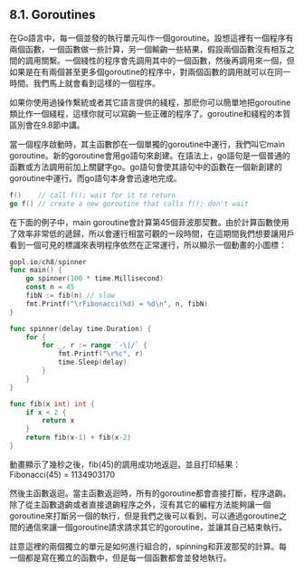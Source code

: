 ## 8.1. Goroutines

在Go語言中，每一個並發的執行單元叫作一個goroutine。設想這裡有一個程序有兩個函數，一個函數做一些計算，另一個輸齣一些結果，假設兩個函數沒有相互之間的調用關繫。一個綫性的程序會先調用其中的一個函數，然後再調用來一個，但如果是在有兩個甚至更多個goroutine的程序中，對兩個函數的調用就可以在同一時間。我們馬上就會看到這樣的一個程序。

如果你使用過操作繫統或者其它語言提供的綫程，那麽你可以簡單地把goroutine類比作一個綫程，這樣你就可以寫齣一些正確的程序了。goroutine和綫程的本質區別會在9.8節中講。

當一個程序啟動時，其主函數卽在一個單獨的goroutine中運行，我們叫它main goroutine。新的goroutine會用go語句來創建。在語法上，go語句是一個普通的函數或方法調用前加上關鍵字go。go語句會使其語句中的函數在一個新創建的goroutine中運行。而go語句本身會迅速地完成。

```go
f()    // call f(); wait for it to return
go f() // create a new goroutine that calls f(); don't wait
```

在下面的例子中，main goroutine會計算第45個菲波那契數。由於計算函數使用了效率非常低的遞歸，所以會運行相當可觀的一段時間，在這期間我們想要讓用戶看到一個可見的標識來表明程序依然在正常運行，所以顯示一個動畫的小圖標：

```go
gopl.io/ch8/spinner
func main() {
    go spinner(100 * time.Millisecond)
    const n = 45
    fibN := fib(n) // slow
    fmt.Printf("\rFibonacci(%d) = %d\n", n, fibN)
}

func spinner(delay time.Duration) {
    for {
        for _, r := range `-\|/` {
            fmt.Printf("\r%c", r)
            time.Sleep(delay)
        }
    }
}

func fib(x int) int {
    if x < 2 {
        return x
    }
    return fib(x-1) + fib(x-2)
}

```

動畫顯示了幾秒之後，fib(45)的調用成功地返迴，並且打印結果：
Fibonacci(45) = 1134903170

然後主函數返迴。當主函數返迴時，所有的goroutine都會直接打斷，程序退齣。除了從主函數退齣或者直接退齣程序之外，沒有其它的編程方法能夠讓一個goroutine來打斷另一個的執行，但是我們之後可以看到，可以通過goroutine之間的通信來讓一個goroutine請求請求其它的goroutine，並讓其自己結束執行。

註意這裡的兩個獨立的單元是如何進行組合的，spinning和菲波那契的計算。每一個都是寫在獨立的函數中，但是每一個函數都會並發地執行。

